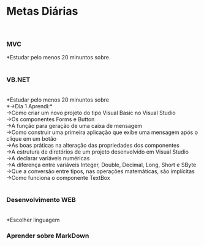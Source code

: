 # Metas Diárias
<br />

### MVC

*Estudar pelo menos 20 minuntos sobre.
<br />
<br />

### VB.NET

<br />
*Estudar pelo menos 20 minuntos sobre <br />
*->Dia 1 Aprendi:*<br />
->Como criar um novo projeto do tipo Visual Basic no Visual Studio<br />
->Os componentes Forms e Button<br />
->A função para geração de uma caixa de mensagem<br />
->Como construir uma primeira aplicação que exibe uma mensagem após o clique em um botão<br />
->As boas práticas na alteração das propriedades dos componentes<br />
->A estrutura de diretórios de um projeto desenvolvido em Visual Studio<br />
->A declarar variáveis numéricas<br />
->A diferença entre variáveis Integer, Double, Decimal, Long, Short e SByte<br />
->Que a conversão entre tipos, nas operações matemáticas, são implícitas<br />
->Como funciona o componente TextBox<br />
<br />

### Desenvolvimento WEB

<br />
*Escolher linguagem
<br />

### Aprender sobre MarkDown


